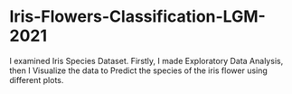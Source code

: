# Iris-Flowers-Classification-LGM-2021
I examined Iris Species Dataset. Firstly, I made Exploratory Data Analysis, then I Visualize the data to Predict the species of the iris flower using different plots.
